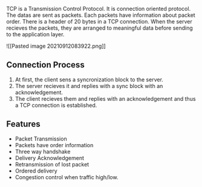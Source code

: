 TCP is a Transmission Control Protocol. It is connection oriented protocol. The datas are sent as packets. Each packets have information about packet order. There is a header of 20 bytes in a TCP connection. When the server recieves the packets, they are arranged to meaningful data before sending to the application layer.

![[Pasted image 20210912083922.png]]

## Connection Process

1. At first, the client sens a syncronization block to the server.
2. The server recieves it and replies with a sync block with an acknowledgement.
3. The client recieves them and replies with an acknowledgement and thus a TCP connection is established.

## Features
 
- Packet Transmission
- Packets have order information
- Three way handshake
- Delivery Acknowledgement
- Retransmission of lost packet
- Ordered delivery
- Congestion control when traffic high/low.
